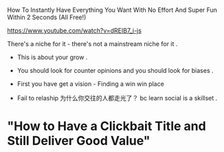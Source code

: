 
How To Instantly Have Everything You Want With No Effort And Super Fun Within 2 Seconds (All Free!)

https://www.youtube.com/watch?v=dREIB7_i-js

There's a niche for it - there's not a mainstream niche for it . 

- This is about your grow .

- You should look for counter opinions and you should look for biases .


- First you have get a vision - Finding a win win place 

- Fail to relaship 为什么你交往的人都走光了？  bc learn social is a skillset .

# "How to Have a Clickbait Title and Still Deliver Good Value"

